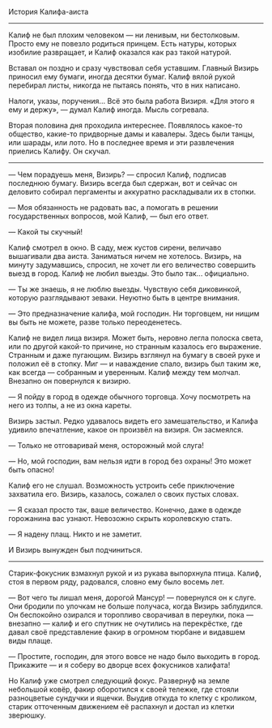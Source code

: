 История Калифа-аиста

* * *

Калиф не был плохим человеком — ни ленивым, ни бестолковым. Просто ему не повезло родиться принцем. Есть натуры, которых изобилие развращает, и Калиф оказался как раз такой натурой.

Вставал он поздно и сразу чувствовал себя уставшим. Главный Визирь приносил ему бумаги, иногда десятки бумаг. Калиф вялой рукой перебирал листы, никогда не пытаясь понять, что в них написано.

Налоги, указы, поручения... Всё это была работа Визиря. «Для этого я ему и держу», — думал Калиф иногда. Мысль согревала.

Вторая половина дня проходила интереснее. Появлялось какое-то общество, какие-то придворные дамы и кавалеры. Здесь были танцы, или шарады, или лото. Но в последнее время и эти развлечения приелись Калифу. Он скучал.

* * *

— Чем порадуешь меня, Визирь? — спросил Калиф, подписав последнюю бумагу. Визирь всегда был сдержан, вот и сейчас он деловито собирал пергаменты и аккуратно раскладывали их в стопки.

— Моя обязанность не радовать вас, а помогать в решении государственных вопросов, мой Калиф, — был его ответ.

— Какой ты скучный!

Калиф смотрел в окно. В саду, меж кустов сирени, величаво вышагивали два аиста. Заниматься ничем не хотелось. Визирь, на минуту задумавшись, спросил, не хочет ли его величество совершить выезд в город. Калиф не любил выезды. Это было так... официально.

— Ты же знаешь, я не люблю выезды. Чувствую себя диковинкой, которую разглядывают зеваки. Неуютно быть в центре внимания.

— Это предназначение калифа, мой господин. Ни торговцем, ни нищим вы быть не можете, разве только переоденетесь.

Калиф не видел лица визиря. Может быть, неровно легла полоска света, или по другой какой-то причине, но странным казалось его выражение. Странным и даже пугающим. Визирь взглянул на бумагу в своей руке и положил её в стопку. Миг — и наваждение спало, визирь был таким же, как всегда — собранным и уверенным. Калиф между тем молчал. Внезапно он повернулся к визирю.

— Я пойду в город в одежде обычного торговца. Хочу посмотреть на него из толпы, а не из окна кареты.

Визирь застыл. Редко удавалось видеть его замешательство, и Калифа удивило впечатление, какое он произвёл на визиря. Он засмеялся.

— Только не отговаривай меня, осторожный мой слуга!

— Но, мой господин, вам нельзя идти в город без охраны! Это может быть опасно!

Калиф его не слушал. Возможность устроить себе приключение захватила его. Визирь, казалось, сожалел о своих пустых словах.

— Я сказал просто так, ваше величество. Конечно, даже в одежде горожанина вас узнают. Невозожно скрыть королевскую стать.

— Я надену плащ. Никто и не заметит.

И Визирь вынужден был подчиниться.

* * *

Старик-фокусник взмахнул рукой и из рукава выпорхнула птица. Калиф, стоя в первом ряду, радовался, словно ему было восемь лет.

— Вот чего ты лишал меня, дорогой Мансур! — повернулся он к слуге. Они бродили по улочкам не больше получаса, когда Визирь заблудился. Он беспокойно озирался и торопливо сворачивал в переулки, пока — внезапно — калиф и его спутник не очутились на перекрёстке, где давал своё представление факир в огромном тюрбане и видавшем виды плаще.

— Простите, господин, для этого вовсе не надо было выходить в город. Прикажите — и я соберу во дворце всех фокусников халифата!

Но Калиф уже смотрел следующий фокус. Развернуф на земле небольшой ковёр, факир оборотился к своей тележке, где стояли разноцветые сундучки и ящечки. Выудив откуда то клетку с кроликом, старик отточенным движением её распахнул и достал из клетки зверюшку.